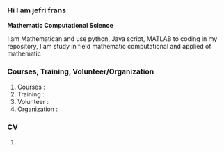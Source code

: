 ### Hi I am jefri frans
<b>Mathematic Computational Science</b>
<article>
<p>I am Mathematican and use python, Java script, MATLAB to coding in my repository, I am study in field mathematic computational and applied of mathematic<p>
</article>

### Courses, Training, Volunteer/Organization
1. Courses : 
2. Training :
3. Volunteer :
4. Organization :

### CV
1. 
